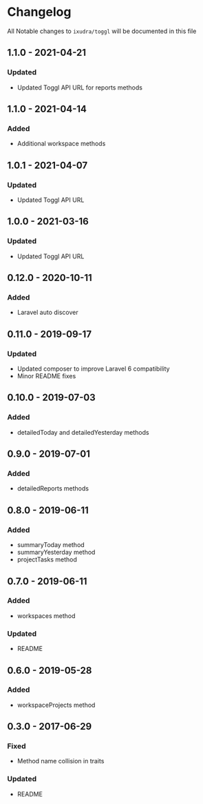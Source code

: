 # Changelog

All Notable changes to `ixudra/toggl` will be documented in this file

## 1.1.0 - 2021-04-21
### Updated
- Updated Toggl API URL for reports methods

## 1.1.0 - 2021-04-14
### Added
- Additional workspace methods

## 1.0.1 - 2021-04-07
### Updated
- Updated Toggl API URL

## 1.0.0 - 2021-03-16
### Updated
- Updated Toggl API URL

## 0.12.0 - 2020-10-11
### Added
- Laravel auto discover

## 0.11.0 - 2019-09-17
### Updated
- Updated composer to improve Laravel 6 compatibility
- Minor README fixes

## 0.10.0 - 2019-07-03
### Added
- detailedToday and detailedYesterday methods

## 0.9.0 - 2019-07-01
### Added
- detailedReports methods

## 0.8.0 - 2019-06-11
### Added
- summaryToday method
- summaryYesterday method
- projectTasks method

## 0.7.0 - 2019-06-11
### Added
- workspaces method

### Updated
- README

## 0.6.0 - 2019-05-28
### Added
- workspaceProjects method

## 0.3.0 - 2017-06-29
### Fixed
- Method name collision in traits

### Updated
- README


